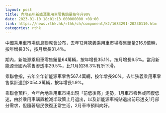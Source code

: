 ```yaml
---
layout: post
title: 內地去年新能源乘用車零售銷量按年升90%
date: 2023-01-10 18:01:13.000000000 +08:00
link: https://news.rthk.hk/rthk/ch/component/k2/1683291-20230110.htm
categories: rthk
---
```


中國乘用車市場信息聯席會公布，去年12月狹義乘用車市場零售銷量216.9萬輛，按年增長3%，按月增長31.4%。

期內，新能源乘用車零售銷量64萬輛，按年增長35.1%，按月增長6.5%。當月新能源車國內零售滲透率29.5%，比11月的36.3%有所下滑。

乘聯會指，去年全年新能源車零售567.4萬輛，按年增長90%。去年狹義乘用車零售累計達到2054.3萬輛，按年增長1.9%。

乘聯會預料，今年內地乘用車市場出現「前低後高」走勢，1月車市零售或回復低迷，由於乘用車購置稅減半政策上月退出，以及新能源車補貼退出前已透支1月部分需求，但隨著居民恢復正常生活，2月車市預料向好。
